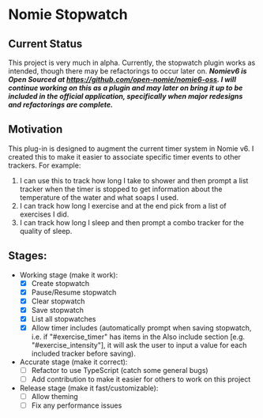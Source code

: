 # Nomie Stopwatch

## Current Status
This project is very much in alpha. Currently, the stopwatch plugin works as intended, though there may be refactorings to occur later on. ***Nomiev6 is Open Sourced at https://github.com/open-nomie/nomie6-oss. I will continue working on this as a plugin and may later on bring it up to be included in the official application, specifically when major redesigns and refactorings are complete.***

## Motivation
This plug-in is designed to augment the current timer system in Nomie v6. I created this to make it easier to associate specific timer events to other trackers. For example: 
1. I can use this to track how long I take to shower and then prompt a list tracker when the timer is stopped to get information about the temperature of the water and what soaps I used.
2. I can track how long I exercise and at the end pick from a list of exercises I did.
3. I can track how long I sleep and then prompt a combo tracker for the quality of sleep.

## Stages:
* Working stage (make it work):
  - [x] Create stopwatch
  - [x] Pause/Resume stopwatch
  - [x] Clear stopwatch
  - [x] Save stopwatch
  - [x] List all stopwatches
  - [x] Allow timer includes (automatically prompt when saving stopwatch, i.e. if "#exercise_timer" has items in the Also include section [e.g. "#exercise_intensity"], it will ask the user to input a value for each included tracker before saving).
* Accurate stage (make it correct):
  - [ ] Refactor to use TypeScript (catch some general bugs)
  - [ ] Add contribution to make it easier for others to work on this project
* Release stage (make it fast/customizable):
  - [ ] Allow theming
  - [ ] Fix any performance issues
